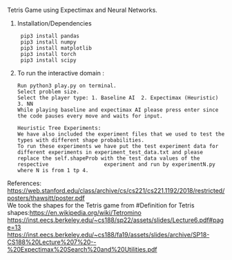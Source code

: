 
Tetris Game using Expectimax and Neural Networks.


1. Installation/Dependencies

        pip3 install pandas  
        pip3 install numpy  
        pip3 install matplotlib  
        pip3 install torch  
        pip3 install scipy  

2.  To run the interactive domain :

        Run python3 play.py on terminal.
        Select problem size.
        Select the player type: 1. Baseline AI  2. Expectimax (Heuristic)  3. NN  
        While playing baseline and expectimax AI please press enter since the code pauses every move and waits for input.

        Heuristic Tree Experiments:  
        We have also included the experiment files that we used to test the types with different shape probabilities.  
        To run these experiments we have put the test experiment data for different experiments in experiment_test_data.txt and please replace the self.shapeProb with the test data values of the respective                  experiment and run by experimentN.py where N is from 1 tp 4.


References:  
https://web.stanford.edu/class/archive/cs/cs221/cs221.1192/2018/restricted/posters/thawsitt/poster.pdf  
We took the shapes for the Tetris game from  #Definition for Tetris shapes:https://en.wikipedia.org/wiki/Tetromino  
https://inst.eecs.berkeley.edu/~cs188/sp22/assets/slides/Lecture6.pdf#page=13  
https://inst.eecs.berkeley.edu/~cs188/fa19/assets/slides/archive/SP18-CS188%20Lecture%207%20--%20Expectimax%20Search%20and%20Utilities.pdf  
